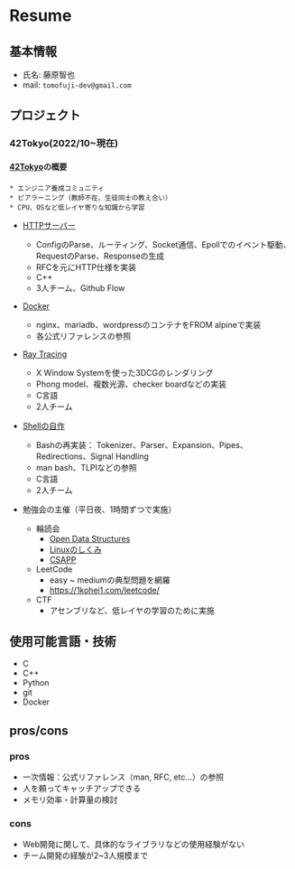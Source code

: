 # Resume

## 基本情報

  * 氏名:  藤原智也 
  * mail: `tomofuji-dev@gmail.com`

## プロジェクト

### 42Tokyo(2022/10~現在)
  #### [42Tokyo](https://42tokyo.jp/)の概要
    * エンジニア養成コミュニティ
    * ピアラーニング（教師不在、生徒同士の教え合い）
    * CPU、OSなど低レイヤ寄りな知識から学習

  * [HTTPサーバー](https://github.com/NaoyaFukuma/webserv)
    * ConfigのParse、ルーティング、Socket通信、Epollでのイベント駆動、RequestのParse、Responseの生成
    * RFCを元にHTTP仕様を実装
    * C++
    * 3人チーム、Github Flow

  * [Docker](https://github.com/tomofuji-dev/ft_inception)
    * nginx、mariadb、wordpressのコンテナをFROM alpineで実装
    * 各公式リファレンスの参照

  * [Ray Tracing](https://github.com/tomofuji-dev/ft_minirt)
    * X Window Systemを使った3DCGのレンダリング
    * Phong model、複数光源、checker boardなどの実装
    * C言語
    * 2人チーム

  * [Shellの自作](https://github.com/tomofuji-dev/ft_minishell)
    * Bashの再実装： Tokenizer、Parser、Expansion、Pipes、Redirections、Signal Handling
    * man bash、TLPIなどの参照
    * C言語
    * 2人チーム

  * 勉強会の主催（平日夜、1時間ずつで実施）
      * 輪読会
          * [Open Data Structures](https://opendatastructures.org/)
          * [Linuxのしくみ](https://www.amazon.co.jp/dp/B0BG8J5QJ1)
          * [CSAPP](https://www.amazon.co.jp/dp/013409266X)
      * LeetCode
          * easy ~ mediumの典型問題を網羅
          * https://1kohei1.com/leetcode/
      * CTF
          * アセンブリなど、低レイヤの学習のために実施

## 使用可能言語・技術

  * C
  * C++
  * Python
  * git
  * Docker

## pros/cons

### pros

  * 一次情報：公式リファレンス（man, RFC, etc...）の参照
  * 人を頼ってキャッチアップできる
  * メモリ効率・計算量の検討

### cons

  * Web開発に関して、具体的なライブラリなどの使用経験がない
  * チーム開発の経験が2~3人規模まで
